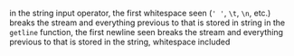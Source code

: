 in the string input operator, the first whitespace seen (`' '`, `\t`, `\n`, etc.) breaks the stream and everything previous to that is stored in string
in the `getline` function, the first newline seen breaks the stream and everything previous to that is stored in the string, whitespace included